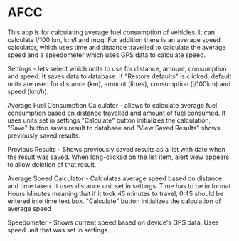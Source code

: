 AFCC
====

This app is for calculating average fuel consumption of vehicles. It can calculate l/100 km, km/l and mpg.
For addition there is an average speed calculator, which uses time and distance travelled to calculate the average speed and a speedometer
which uses GPS data to calculate speed.

Settings - lets select which units to use for distance, amount, consumption and speed. It saves data to database. If "Restore defaults" is clicked, default
	units are used for distance (km), amount (litres), consumption (l/100km) and speed (km/h).

Average Fuel Consumption Calculator - allows to calculate average fuel consumption based on distance travelled and amount of fuel consumed. It uses units set in settings
	"Calculate" button initializes the calculation, "Save" button saves result to database and "View Saved Results" shows previously saved results.
	
Previous Results - Shows previously saved results as a list with date when the result was saved. When long-clicked on the list item, alert view appears to
	allow deletion of that result.
	
Average Speed Calculator - Calculates average speed based on distance and time taken. It uses distance unit set in settings. Time has to be in format Hours:Minutes
	meaning that if it took 45 minutes to travel, 0:45 should be entered into time text box. "Calculate" button initializes the calculation of average speed
	
Speedometer - Shows current speed based on device's GPS data. Uses speed unit that was set in settings.
